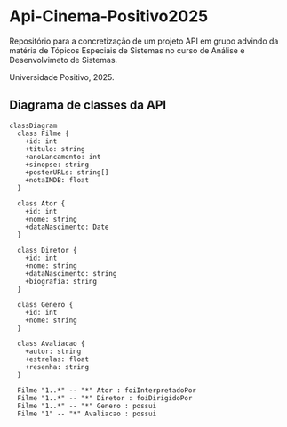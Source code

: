 # Api-Cinema-Positivo2025

Repositório para a concretização de um projeto API em grupo advindo da matéria de Tópicos Especiais
de Sistemas no curso de Análise e Desenvolvimeto de Sistemas.

Universidade Positivo, 2025.

## Diagrama de classes da API

```mermaid
classDiagram
  class Filme {
    +id: int
    +titulo: string
    +anoLancamento: int
    +sinopse: string
    +posterURLs: string[]
    +notaIMDB: float
  }

  class Ator {
    +id: int
    +nome: string
    +dataNascimento: Date
  }

  class Diretor {
    +id: int
    +nome: string
    +dataNascimento: string
    +biografia: string
  }

  class Genero {
    +id: int
    +nome: string
  }

  class Avaliacao {
    +autor: string
    +estrelas: float
    +resenha: string
  }

  Filme "1..*" -- "*" Ator : foiInterpretadoPor
  Filme "1..*" -- "*" Diretor : foiDirigidoPor
  Filme "1..*" -- "*" Genero : possui
  Filme "1" -- "*" Avaliacao : possui
```
